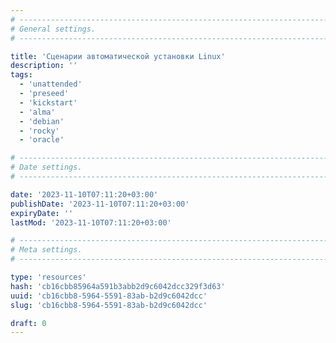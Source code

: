 ```yaml
---
# -------------------------------------------------------------------------------------------------------------------- #
# General settings.
# -------------------------------------------------------------------------------------------------------------------- #

title: 'Сценарии автоматической установки Linux'
description: ''
tags:
  - 'unattended'
  - 'preseed'
  - 'kickstart'
  - 'alma'
  - 'debian'
  - 'rocky'
  - 'oracle'

# -------------------------------------------------------------------------------------------------------------------- #
# Date settings.
# -------------------------------------------------------------------------------------------------------------------- #

date: '2023-11-10T07:11:20+03:00'
publishDate: '2023-11-10T07:11:20+03:00'
expiryDate: ''
lastMod: '2023-11-10T07:11:20+03:00'

# -------------------------------------------------------------------------------------------------------------------- #
# Meta settings.
# -------------------------------------------------------------------------------------------------------------------- #

type: 'resources'
hash: 'cb16cbb85964a591b3abb2d9c6042dcc329f3d63'
uuid: 'cb16cbb8-5964-5591-83ab-b2d9c6042dcc'
slug: 'cb16cbb8-5964-5591-83ab-b2d9c6042dcc'

draft: 0
---
```




<!--more-->
